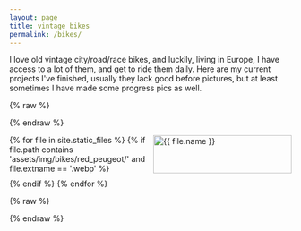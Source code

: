 ```yaml
---
layout: page
title: vintage bikes
permalink: /bikes/
---
```


I love old vintage city/road/race bikes, and luckily, living in Europe, I have access to a lot of them, and get to ride them daily. Here are my current projects I've finished, usually they lack good before pictures, but at least sometimes I have made some progress pics as well.

{% raw %}
<link rel="stylesheet" href="https://cdnjs.cloudflare.com/ajax/libs/baguettebox.js/1.12.0/baguetteBox.min.css">
<script src="https://cdnjs.cloudflare.com/ajax/libs/baguettebox.js/1.12.0/baguetteBox.min.js"></script>
 
<style>
.image-grid {
  display: grid;
  grid-template-columns: repeat(auto-fit, minmax(200px, 1fr));
  gap: 10px;
}

.image-grid img {
  width: 100%;
  height: auto;
}
</style>
{% endraw %}

<div class="image-grid">
  {% for file in site.static_files %}
    {% if file.path contains 'assets/img/bikes/red_peugeot/' and file.extname == '.webp' %}
      <a href="{{ file.path }}"><img src="{{ file.path }}" alt="{{ file.name }}"></a>
    {% endif %}
  {% endfor %}
</div>

{% raw %}
<script>
  baguetteBox.run('.image-grid');
</script>
{% endraw %}